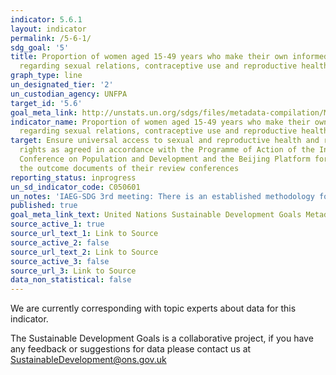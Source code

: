 ```yaml
---
indicator: 5.6.1
layout: indicator
permalink: /5-6-1/
sdg_goal: '5'
title: Proportion of women aged 15-49 years who make their own informed decisions
  regarding sexual relations, contraceptive use and reproductive health care
graph_type: line
un_designated_tier: '2'
un_custodian_agency: UNFPA
target_id: '5.6'
goal_meta_link: http://unstats.un.org/sdgs/files/metadata-compilation/Metadata-Goal-5.pdf
indicator_name: Proportion of women aged 15-49 years who make their own informed decisions
  regarding sexual relations, contraceptive use and reproductive health care
target: Ensure universal access to sexual and reproductive health and reproductive
  rights as agreed in accordance with the Programme of Action of the International
  Conference on Population and Development and the Beijing Platform for Action and
  the outcome documents of their review conferences
reporting_status: inprogress
un_sd_indicator_code: C050601
un_notes: 'IAEG-SDG 3rd meeting: There is an established methodology for the indicator'
published: true
goal_meta_link_text: United Nations Sustainable Development Goals Metadata (pdf 634kB)
source_active_1: true
source_url_text_1: Link to Source
source_active_2: false
source_url_text_2: Link to Source
source_active_3: false
source_url_3: Link to Source
data_non_statistical: false
---
```


We are currently corresponding with topic experts about data for this indicator.

The Sustainable Development Goals is a collaborative project, if you have any feedback or suggestions for data please contact us at <SustainableDevelopment@ons.gov.uk>  

